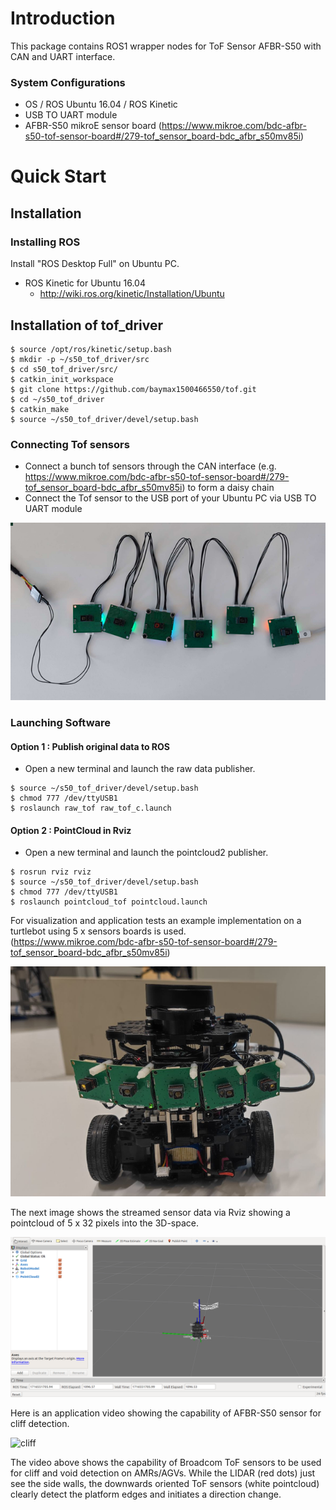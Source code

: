 # Introduction #

This package contains ROS1 wrapper nodes for ToF Sensor AFBR-S50 with CAN and UART interface.

### System Configurations ###

* OS / ROS
	Ubuntu 16.04 / ROS Kinetic
* USB TO UART module
* AFBR-S50 mikroE sensor board (https://www.mikroe.com/bdc-afbr-s50-tof-sensor-board#/279-tof_sensor_board-bdc_afbr_s50mv85i)

# Quick Start

## Installation

### Installing ROS

Install "ROS Desktop Full" on Ubuntu PC.

- ROS Kinetic for Ubuntu 16.04
    - http://wiki.ros.org/kinetic/Installation/Ubuntu

## Installation of tof_driver ##


```
$ source /opt/ros/kinetic/setup.bash
$ mkdir -p ~/s50_tof_driver/src
$ cd s50_tof_driver/src/
$ catkin_init_workspace
$ git clone https://github.com/baymax1500466550/tof.git
$ cd ~/s50_tof_driver
$ catkin_make
$ source ~/s50_tof_driver/devel/setup.bash
```

### Connecting Tof sensors ###

* Connect a bunch tof sensors through the CAN interface (e.g. https://www.mikroe.com/bdc-afbr-s50-tof-sensor-board#/279-tof_sensor_board-bdc_afbr_s50mv85i) to form a daisy chain
* Connect the Tof sensor to the USB port of your Ubuntu PC via USB TO UART module

![connection](media/daisychain.png)


### Launching Software ###
#### Option 1 : Publish original data to ROS ####

* Open a new terminal and launch the raw data publisher.
```
$ source ~/s50_tof_driver/devel/setup.bash
$ chmod 777 /dev/ttyUSB1
$ roslaunch raw_tof raw_tof_c.launch
```

#### Option 2 : PointCloud in Rviz ####

* Open a new terminal and launch the pointcloud2 publisher.
```
$ rosrun rviz rviz
$ source ~/s50_tof_driver/devel/setup.bash
$ chmod 777 /dev/ttyUSB1
$ roslaunch pointcloud_tof pointcloud.launch
```

For visualization and application tests an example implementation on a turtlebot using 5 x sensors boards is used.  
(https://www.mikroe.com/bdc-afbr-s50-tof-sensor-board#/279-tof_sensor_board-bdc_afbr_s50mv85i)  

![turtle](media/turtle.png)

The next image shows the streamed sensor data via Rviz showing a pointcloud of 5 x 32 pixels into the 3D-space.  

![Rviz](media/Rviz.png)

Here is an application video showing the capability of AFBR-S50 sensor for cliff detection.  

![cliff](media/cliff.gif)  

The video above shows the capability of Broadcom ToF sensors to be used for cliff and void detection on AMRs/AGVs. While the LIDAR (red dots) just see the side walls,
the downwards oriented ToF sensors (white pointcloud) clearly detect the platform edges and initiates a direction change.
